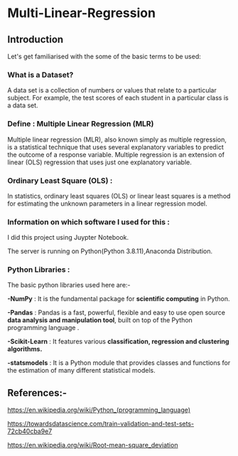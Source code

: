 # Multi-Linear-Regression
## **Introduction**
Let's get familiarised with the some of the basic terms to be used:

### **What is a Dataset?**
A data set is a collection of numbers or values that relate to a particular subject. For example, the test scores of each student in a particular class is a data set.

### **Define : Multiple Linear Regression (MLR)**
Multiple linear regression (MLR), also known simply as multiple regression, is a statistical technique that uses several explanatory variables to predict the outcome of a response variable. Multiple regression is an extension of linear (OLS) regression that uses just one explanatory variable.

### **Ordinary Least Square (OLS) :**
In statistics, ordinary least squares (OLS) or linear least squares is a method for estimating the unknown parameters in a linear regression model.

### **Information on which software I used for this :**
I did this project using Juypter Notebook.

The server is running on Python(Python 3.8.11),Anaconda Distribution.

### **Python Libraries :**
The basic python libraries used here are:-

**-NumPy** : It is the fundamental package for **scientific computing** in Python.
    
**-Pandas** : Pandas is a fast, powerful, flexible and easy to use open source **data analysis and manipulation tool**, built on                 top of the Python programming language .

**-Scikit-Learn** : It features various **classification, regression and clustering algorithms.**

**-statsmodels** : It is a Python module that provides classes and functions for the estimation of many different statistical models.

## References:-

https://en.wikipedia.org/wiki/Python_(programming_language)

https://towardsdatascience.com/train-validation-and-test-sets-72cb40cba9e7

https://en.wikipedia.org/wiki/Root-mean-square_deviation
